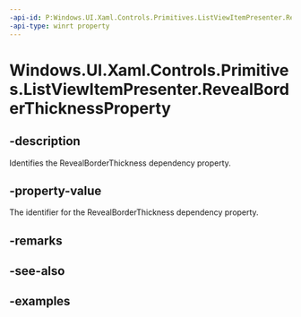 ```yaml
---
-api-id: P:Windows.UI.Xaml.Controls.Primitives.ListViewItemPresenter.RevealBorderThicknessProperty
-api-type: winrt property
---
```


<!-- Property syntax.
public DependencyProperty RevealBorderThicknessProperty { get; }
-->

# Windows.UI.Xaml.Controls.Primitives.ListViewItemPresenter.RevealBorderThicknessProperty

## -description

Identifies the RevealBorderThickness dependency property.



## -property-value

The identifier for the RevealBorderThickness dependency property.

## -remarks

## -see-also

## -examples

